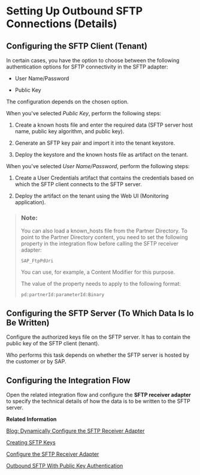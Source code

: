 <!-- loio15401a769405499d8de32232fbc407c7 -->

# Setting Up Outbound SFTP Connections \(Details\)



## Configuring the SFTP Client \(Tenant\)

In certain cases, you have the option to choose between the following authentication options for SFTP connectivity in the SFTP adapter:

-   User Name/Password

-   Public Key


The configuration depends on the chosen option.

When you've selected *Public Key*, perform the following steps:

1.  Create a known hosts file and enter the required data \(SFTP server host name, public key algorithm, and public key\).

2.  Generate an SFTP key pair and import it into the tenant keystore.

3.  Deploy the keystore and the known hosts file as artifact on the tenant.


When you've selected *User Name/Password*, perform the following steps:

1.  Create a User Credentials artifact that contains the credentials based on which the SFTP client connects to the SFTP server.

2.  Deploy the artifact on the tenant using the Web UI \(Monitoring application\).


> ### Note:  
> You can also load a known\_hosts file from the Partner Directory. To point to the Partner Directory content, you need to set the following property in the integration flow before calling the SFTP receiver adapter:
> 
> `SAP_FtpPdUri` 
> 
> You can use, for example, a Content Modifier for this purpose.
> 
> The value of the property needs to apply to the following format:
> 
> `pd:partnerId:parameterId:Binary`



## Configuring the SFTP Server \(To Which Data Is Io Be Written\)

Configure the authorized keys file on the SFTP server. It has to contain the public key of the SFTP client \(tenant\).

Who performs this task depends on whether the SFTP server is hosted by the customer or by SAP.



## Configuring the Integration Flow

Open the related integration flow and configure the **SFTP receiver adapter** to specify the technical details of how the data is to be written to the SFTP server.

**Related Information**  


[Blog: Dynamically Configure the SFTP Receiver Adapter](https://blogs.sap.com/2020/05/29/cloud-integration-dynamically-configure-the-sftp-receiver-adapter/)

 <?sap-ot O2O class="- topic/link " href="fc8467b6dc7e40479d3d568cd79a3c1c.xml" text="" desc="" xtrc="link:2" xtrf="file:/home/builder/src/dita-all/ccm1691418051317/loiocc0ab4c7365e43bbbee9eae27deb32da_en-US/src/content/localization/en-us/15401a769405499d8de32232fbc407c7.xml" ?> 

[Creating SFTP Keys](creating-sftp-keys-3485a75.md "You can set up reliable file transfer based on SSH File Transfer Protocol (SFTP). SFTP is an enhancement of the Secure Shell (SSH) network protocol.")

[Configure the SFTP Receiver Adapter](../50-Development/configure-the-sftp-receiver-adapter-4ef52cf.md "The SFTP receiver adapter connects an SAP Cloud Integration tenant to a remote system using the SSH File Transfer protocol to write files to the system. SSH File Transfer protocol is also referred to as Secure File Transfer protocol (or SFTP).")

[Outbound SFTP With Public Key Authentication](outbound-sftp-with-public-key-authentication-d96b2d7.md "")

